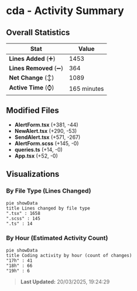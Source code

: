 # cda - Activity Summary 

## Overall Statistics

| Stat                   | Value                                                             |
| ---------------------- | ----------------------------------------------------------------- |
| **Lines Added** (➕)   | 1453                                          |
| **Lines Removed** (➖) | 364                                        |
| **Net Change** (↕)    | 1089                |
| **Active Time** (⌚)   | 165 minutes |


## Modified Files
- **AlertForm.tsx** (+381, -44)
- **NewAlert.tsx** (+290, -53)
- **SendAlert.tsx** (+571, -267)
- **AlertForm.scss** (+145, -0)
- **queries.ts** (+14, -0)
- **App.tsx** (+52, -0)

## Visualizations

### By File Type (Lines Changed)

```mermaid
pie showData
title Lines changed by file type
".tsx" : 1658
".scss" : 145
".ts" : 14
```

### By Hour (Estimated Activity Count)

```mermaid
pie showData
title Coding activity by hour (count of changes)
"17h" : 41
"18h" : 66
"19h" : 6
```


> **Last Updated:** 20/03/2025, 19:24:29